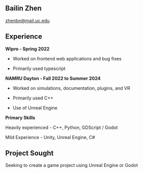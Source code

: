 Bailin Zhen
----------
zhenbn@mail.uc.edu

Experience
----------
**Wipro - Spring 2022**

- Worked on frontend web applications and bug fixes

- Primarily used typescript

**NAMRU Dayton - Fall 2022 to Summer 2024**

- Worked on simulations, documentation, plugins, and VR

- Primarily used C++

- Use of Unreal Engine

**Primary Skills**

Heavily experienced - C++, Python, GDScript / Godot

Mild Experience - Unity, Unreal Engine, C#


Project Sought
----------------
Seeking to create a game project using Unreal Engine or Godot
